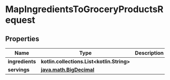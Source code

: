 
# MapIngredientsToGroceryProductsRequest

## Properties
| Name | Type | Description | Notes |
| ------------ | ------------- | ------------- | ------------- |
| **ingredients** | **kotlin.collections.List&lt;kotlin.String&gt;** |  |  |
| **servings** | [**java.math.BigDecimal**](java.math.BigDecimal.md) |  |  |



